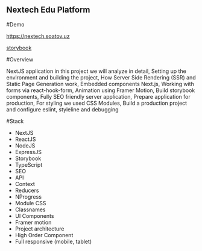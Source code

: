 ## Nextech Edu Platform

#Demo

https://nextech.soatov.uz

[storybook](https://666181b1e332c6280f648a1c-vyajcuamwx.chromatic.com/)

#Overview

NextJS application in this project we will analyze in detail, Setting up the environment and building the project, How Server Side Rendering (SSR) and Static Page Generation work, Embedded components Next.js, Working with forms via react-hook-form, Animation using Framer Motion, Build storybook components, Fully SEO friendly server application, Prepare application for production, For styling we used CSS Modules, Build a production project and configure eslint, styleline and debugging

#Stack

- NextJS
- ReactJS
- NodeJS
- ExpressJS
- Storybook
- TypeScript
- SEO
- API
- Context
- Reducers
- NProgress
- Module CSS
- Classnames
- UI Components
- Framer motion
- Project architecture
- High Order Component
- Full responsive (mobile, tablet)
